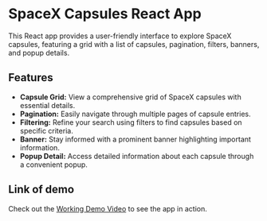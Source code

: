# SpaceX Capsules React App

This React app provides a user-friendly interface to explore SpaceX capsules, featuring a grid with a list of capsules, pagination, filters, banners, and popup details.

## Features

- **Capsule Grid:** View a comprehensive grid of SpaceX capsules with essential details.
- **Pagination:** Easily navigate through multiple pages of capsule entries.
- **Filtering:** Refine your search using filters to find capsules based on specific criteria.
- **Banner:** Stay informed with a prominent banner highlighting important information.
- **Popup Detail:** Access detailed information about each capsule through a convenient popup.

## Link of demo
Check out the [Working Demo Video](https://drive.google.com/file/d/your-demo-video-id/view) to see the app in action.
